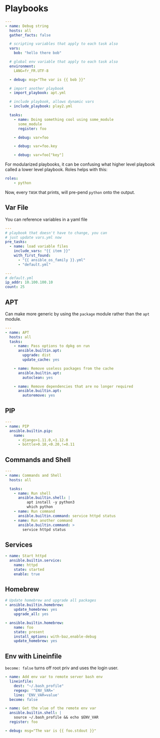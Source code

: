 # Playbooks


```yaml
---
- name: Debug string
  hosts: all
  gather_facts: false

  # scripting variables that apply to each task also
  vars:
    bob: "hello there bob"

  # global env variable that apply to each task also
  environment:
    LANG=fr_FR.UTF-8

  - debug: msg="The var is {{ bob }}"

  # import another playbook
  - import_playbook: apt.yml

  # include playbook, allows dynamic vars
  - include_playbook: play2.yml

  tasks:
    - name: Doing something cool using some_module
      some_module
      register: foo

    - debug: var=foo

    - debug: var=foo.key

    - debug: var=foo["key"]
```

For modularized playbooks, it can be confusing what higher level playbook
called a lower level playbook. Roles helps with this:

```yaml
roles:
    - python
```

Now, every `TASK` that prints, will pre-pend `python` onto the output.

## Var File

You can reference variables in a yaml file

```yaml
---
# playbook that doesn't have to change, you can
# just update vars.yml now
pre_tasks:
  - name: load variable files
    include_vars: "{{ item }}"
    with_first_found:
      - "{{ ansible_os_family }}.yml"
      - "default.yml"
```

```yaml
---
# default.yml
ip_addr: 10.100.100.10
count: 25
```

## APT

Can make more generic by using the `package` module rather than the `apt` module.

```yaml
---
- name: APT
  hosts: all
  tasks:
    - name: Pass options to dpkg on run
      ansible.builtin.apt:
        upgrade: dist
        update_cache: yes

    - name: Remove useless packages from the cache
      ansible.builtin.apt:
        autoclean: yes

    - name: Remove dependencies that are no longer required
      ansible.builtin.apt:
        autoremove: yes
```

## PIP

```yaml
---
- name: PIP
  ansible.builtin.pip:
    name:
      - django>1.11.0,<1.12.0
      - bottle>0.10,<0.20,!=0.11
```


## Commands and Shell

```yaml
---
- name: Commands and Shell
  hosts: all

  tasks:
    - name: Run shell
      ansible.builtin.shell: |
          apt install -y python3
          which python
    - name: Run command
      ansible.builtin.command: service httpd status
    - name: Run another command
      ansible.builtin.command: >
        service httpd status

```

## Services

```yaml
- name: Start httpd
  ansible.builtin.service:
    name: httpd
    state: started
    enable: true
```

## Homebrew

```yaml
# Update homebrew and upgrade all packages
- ansible.builtin.homebrew:
    update_homebrew: yes
    upgrade_all: yes

- ansible.builtin.homebrew:
    name: foo
    state: present
    install_options: with-baz,enable-debug
    update_homebrew: yes
```

## Env with Lineinfile

`become: false` turns off root priv and uses the login user.

```yaml
- name: Add env var to remote server bash env
  lineinfile:
    dest: "~/.bash_profile"
    regexp: '^ENV_VAR='
    line: 'ENV_VAR=value'
  become: false

- name: Get the vlue of the remote env var
  ansible.builtin.shell: |
    source ~/.bash_profile && echo $ENV_VAR
  register: foo

- debug: msg="The var is {{ foo.stdout }}"
```
